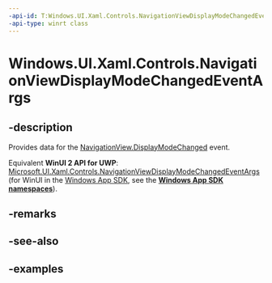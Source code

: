 ```yaml
---
-api-id: T:Windows.UI.Xaml.Controls.NavigationViewDisplayModeChangedEventArgs
-api-type: winrt class
---
```


<!-- Class syntax.
public class NavigationViewDisplayModeChangedEventArgs 
-->

# Windows.UI.Xaml.Controls.NavigationViewDisplayModeChangedEventArgs

## -description

Provides data for the [NavigationView.DisplayModeChanged](navigationview_displaymodechanged.md) event.

Equivalent **WinUI 2 API for UWP**: [Microsoft.UI.Xaml.Controls.NavigationViewDisplayModeChangedEventArgs](/windows/winui/api/microsoft.ui.xaml.controls.navigationviewdisplaymodechangedeventargs) (for WinUI in the [Windows App SDK](/windows/apps/windows-app-sdk/), see the **[Windows App SDK namespaces](/windows/windows-app-sdk/api/winrt/)**).

## -remarks

## -see-also

## -examples

